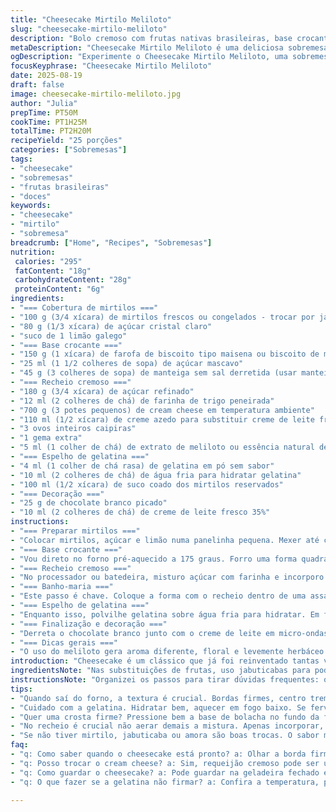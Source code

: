 ```yaml
---
title: "Cheesecake Mirtilo Meliloto"
slug: "cheesecake-mirtilo-meliloto"
description: "Bolo cremoso com frutas nativas brasileiras, base crocante e cobertura translúcida de gelatina natural. Combina texturas bem diferentes; do crocante da crosta à suavidade do creme de queijo temperado com meliloto. Cada pedaço revela camadas de sabores entre doce, azedinho e aroma floral inconfundível. Visual de camadas marcantes, faixa de gelatina brilhante e toque especial com decoração de chocolate branco acetinado. O meliloto troca a essência comum por um aroma herbáceo e delicado, trazendo uma personalidade única ao prato. Preparar exige atenção na montagem em banho-maria e cuidado para distribuir os mirtilos uniformemente e não afundar tudo na massa de queijo. Receita para quem já manja de cheesecake e quer dar um passo além com frutas frescas e toque sutil de flores aromáticas."
metaDescription: "Cheesecake Mirtilo Meliloto é uma deliciosa sobremesa brasileira com sabores únicos e texturas inconfundíveis"
ogDescription: "Experimente o Cheesecake Mirtilo Meliloto, uma sobremesa criativa com camadas de sabores e uma textura irresistível."
focusKeyphrase: "Cheesecake Mirtilo Meliloto"
date: 2025-08-19
draft: false
image: cheesecake-mirtilo-meliloto.jpg
author: "Julia"
prepTime: PT50M
cookTime: PT1H25M
totalTime: PT2H20M
recipeYield: "25 porções"
categories: ["Sobremesas"]
tags:
- "cheesecake"
- "sobremesas"
- "frutas brasileiras"
- "doces"
keywords:
- "cheesecake"
- "mirtilo"
- "sobremesa"
breadcrumb: ["Home", "Recipes", "Sobremesas"]
nutrition: 
 calories: "295"
 fatContent: "18g"
 carbohydrateContent: "28g"
 proteinContent: "6g"
ingredients:
- "=== Cobertura de mirtilos ==="
- "100 g (3/4 xícara) de mirtilos frescos ou congelados - trocar por jabuticabas ou amoras +"
- "80 g (1/3 xícara) de açúcar cristal claro"
- "suco de 1 limão galego"
- "=== Base crocante ==="
- "150 g (1 xícara) de farofa de biscoito tipo maisena ou biscoito de maizena torradinho moído - trocar por bolacha Maria ralada fina"
- "25 ml (1 1/2 colheres de sopa) de açúcar mascavo"
- "45 g (3 colheres de sopa) de manteiga sem sal derretida (usar manteiga ghee se disponível)"
- "=== Recheio cremoso ==="
- "180 g (3/4 xícara) de açúcar refinado"
- "12 ml (2 colheres de chá) de farinha de trigo peneirada"
- "700 g (3 potes pequenos) de cream cheese em temperatura ambiente"
- "110 ml (1/2 xícara) de creme azedo para substituir creme de leite fresco +"
- "3 ovos inteiros caipiras"
- "1 gema extra"
- "5 ml (1 colher de chá) de extrato de meliloto ou essência natural de baunilha"
- "=== Espelho de gelatina ==="
- "4 ml (1 colher de chá rasa) de gelatina em pó sem sabor"
- "10 ml (2 colheres de chá) de água fria para hidratar gelatina"
- "100 ml (1/2 xícara) de suco coado dos mirtilos reservados"
- "=== Decoração ==="
- "25 g de chocolate branco picado"
- "10 ml (2 colheres de chá) de creme de leite fresco 35%"
instructions:
- "=== Preparar mirtilos ==="
- "Colocar mirtilos, açúcar e limão numa panelinha pequena. Mexer até começar a borbulhar - uns 4 minutos, não mais. Jogo metade do líquido e polpa em uma peneira fina pra tirar bastante semente e deixar só polpa lisa. Reservo polpa para recheio. O caldo transparente vai para o espelho de gelatina. Aqui, atenção com fogo alto pra não queimar e amargar o fruto."
- "=== Base crocante ==="
- "Vou direto no forno pré-aquecido a 175 graus. Forro uma forma quadrada 20x20 cm com papel manteiga, deixando sobra pra facilitar desenformar depois. Misturo todos ingredientes da base num bowl com garfo e coloco na forma pressionando bem com fundo de copo pra assar uniforme. Assar 10 a 13 minutos até dourar ligeiro e começar a soltar aroma da manteiga. Deixar esfriar. Diminua o forno para 160 graus para o recheio. Se não tiver biscoito graham, a maria torradinha é boa alternativa."
- "=== Recheio cremoso ==="
- "No processador ou batedeira, misturo açúcar com farinha e incorporo cream cheese até dar ponto leve, quase aveludado. Bato levemente para não aerar demais, evitando rachaduras ao assar. Por fim, coloco creme azedo (ou creme de leite fresco com uma gota de limão como substituto), ovos e meliloto. Mexo delicadamente. Colocar um terço da massa sobre a base fria, espalhar os mirtilos reservados para que fiquem distribuídos, não empilhados demais, depois cobrir com o restante do creme, tentando regular altura para assar parelho."
- "=== Banho-maria ==="
- "Este passo é chave. Coloque a forma com o recheio dentro de uma assadeira maior, despeje água quente com cuidado até metade do lado da forma. Isso evita que o cheesecake asse rápido demais nas bordas e crie rachaduras. Asse por 1h10 a 1h20, monitorando: a borda deve firmar enquanto o centro do bolo ainda treme um pouco, como um pudim firme. Temperatura no centro perto de 63°C-65°C é ideal. Retire do forno com cuidado, esfrie na bancada uma hora, depois refrigere por mais 1 hora para firmar."
- "=== Espelho de gelatina ==="
- "Enquanto isso, polvilhe gelatina sobre água fria para hidratar. Em fogo baixo, aqueça o suco dos mirtilos e adicione gelatina hidratada, mexendo por 1 minuto até dissolver sem ferver. Espere amornar e cubra delicadamente o cheesecake já frio no refrigério. Gelatina deve ficar transparente brilhante, cobrindo uniformemente. Leve à geladeira de 6 a 8 horas para gelar bem e fixar."
- "=== Finalização e decoração ==="
- "Derreta o chocolate branco junto com o creme de leite em micro-ondas ou banho-maria, mexendo até ficar liso e cremoso. Use um cone de papel manteiga para desenhar finas linhas sobre o cheesecake já desenformado. Antes disso, passe uma espátula fina entre a forma e o cheesecake para soltar sem trincar. Corte em cubos de 4 cm, observe textura ao cortar: se grudar, refrigere mais um pouco. Conservar na geladeira, fechadinho, até uma semana."
- "=== Dicas gerais ==="
- "O uso do meliloto gera aroma diferente, floral e levemente herbáceo - vale testar com extrato de baunilha para algo mais clássico. Jabuticaba ou amora triturada substitui o mirtilo e traz sensação mais tropical, ótima para clima quente. Evite usar ovos muito gelados na mistura pra não talhar. Para superfície lisa, peneire bem o recheio antes de colocar na forma e preocupe-se em distribuir frutas de modo uniforme, senão vai amassar na hora de cobrir com massa final."
introduction: "Cheesecake é um clássico que já foi reinventado tantas vezes por mim. Tentei o tradicional com mirtilos congelados, mas faltava um toque de brasilidade. Troquei por frutas nativas, jabuticaba ou amora, e botei o meliloto no lugar da baunilha. O aroma floral inesperado mudou tudo - virou sobremesa para entregar nos encontros mais especiais. A crosta de biscoito maria torradinho dá aroma diferente e textura crocante que o graham cracker não tem por aqui. Banho-maria no forno é sempre parte que afina a concentração e me ensina a ver as reações no forno, desconfiar do tempo marcado e aprender o relógio dos olhos. Depois vem o espelho de gelatina, quase como uma pintura no bolo, que protege e dá leveza ao doce. Um bolo para observar, cheirar e ouvir o jeito que o forno sussurra sobre a textura certa. No final, quem come sabe a diferença da combinação de sementes, sabor e cremosidade, e como um ingrediente estranho pode virar o protagonista."
ingredientsNote: "Nas substituições de frutas, uso jabuticabas para poder comprar frescas no verão ou amoras congeladas que me lembram a infância. No lugar do biscoito graham, que não é fácil de encontrar, recomendo a bolacha maria torrada e moída; ela segura bem a base e dá um sabor mais neutro. Para o creme, a combinação de cream cheese e creme azedo é fundamental para o equilíbrio entre acidez e textura cremosa. Pode usar creme de leite fresco com umas gotas de limão para substituir o creme azedo, se não encontrar. Meliloto pode ser um pouco difícil, mas a baunilha clássica faz bonito e é uma boa mão na roda. Nos tempos de cozimento, olho para textura do recheio mais do que para relógio - um leve tremor é garantia de que não passará do ponto, a textura sofre se assar demais."
instructionsNote: "Organizei os passos para tirar dúvidas frequentes: o banho-maria é quase sempre ignorado por cozinheiros caseiros, mas é o responsável pela textura macia e sem rachaduras - sem água no forno, o bolo pode queimar nas laterais e rachar no meio. Passar a polpa dos mirtilos por peneira tira sementes que incomodam, e diferente de coar inteiro, a polpa ajuda a evitar ressecamento no interior do bolo. As linhas de chocolate branco na hora da decoração são opcionais, mas dão charme visual e um contraste suave. Se não quiser derreter no micro, pode usar banho-maria na panela. Esfriar o bolo todo no refrigerador antes de aplicar o espelho é importante para evitar que a gelatina derreta o recheio e fique feio. Guardar na geladeira num recipiente hermético previne absorção de odores e ajuda na conservação. Se estiver ansioso pra cortar, o frio facilita o corte limpo e evita bagunça."
tips:
- "Quando saí do forno, a textura é crucial. Bordas firmes, centro treme um pouco como pudim. Se passar do ponto, a maciez se foi. Use um termômetro - ideal 63-65°C no centro. Se não tiver um, olhe bem e toque. Cuidado com os tempos."
- "Cuidado com a gelatina. Hidratar bem, aquecer em fogo baixo. Se ferver, amarga. Quer um espelho brilhante? Espere esfriar antes de colocar no cheesecake, isso vai evitar que derreta o recheio e o visual fica bonito."
- "Quer uma crosta firme? Pressione bem a base de bolacha no fundo da forma. Use fundo de copo, não skipe essa parte. Se ficar solta, vai desmoronar ao cortar. E a bolacha de Maria é excelente, se não achar graham cracker."
- "No recheio é crucial não aerar demais a mistura. Apenas incorporar, não bata até deixar fofinho. Isso gera rachaduras na hora de assar. Misturas pesadas com claras frias e ingredientes em temperatura ambiente fazem a diferença."
- "Se não tiver mirtilo, jabuticaba ou amora são boas trocas. O sabor muda, mas então deixa o cheesecake mais tropical. Use frutas da época, frescas ou congeladas. Sempre busque a textura a cada fase, não fuja do toque."
faq:
- "q: Como saber quando o cheesecake está pronto? a: Olhar a borda firme e centro ligeiramente tremido. Um toque suave deve indicar que está no ponto. Evitar olhar demais. Isso irá secar."
- "q: Posso trocar o cream cheese? a: Sim, requeijão cremoso pode ser usado, mas precisa ajustar a acidez. Coloque um pouco de limão ou outro agente ácido para balancear. Ideias são essenciais."
- "q: Como guardar o cheesecake? a: Pode guardar na geladeira fechado em recipiente hermético. Se quiser, pode congelar. Não vai perder em sabor. Cuidado com a absorção de odores."
- "q: O que fazer se a gelatina não firmar? a: Confira a temperatura, pode ser muito quente. Se precisar, refaça o espelho de gelatina com atenção para dissolver bem. Senão, pode estragar o visual."

---
```

